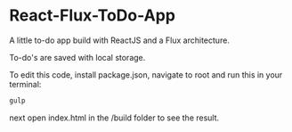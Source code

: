 # React-Flux-ToDo-App
A little to-do app build with ReactJS and a Flux architecture.

To-do's are saved with local storage.

To edit this code, install package.json, navigate to root and run this in your terminal:

```javascript
gulp
```

next open index.html in the /build folder to see the result.
